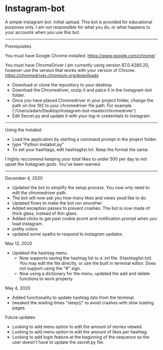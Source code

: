 # Instagram-bot
 A simple instagram bot. Initial upload.
 This bot is provided for educational purposes only. I am not responsible for what you do, or what happens to your accounts when you use this bot.

-----------------------------

Prerequisites

You must have Google Chrome installed.
https://www.google.com/chrome/

You must have ChromeDriver 
I am currently using version 87.0.4280.20, however use the version that works with your version of Chrome.
https://chromedriver.chromium.org/downloads

  - Download or clone the repository to your desktop. 
  - Download the Chromedriver, unzip it and palce it in the Instagram-bot folder.
  - Once you have placed Chromedriver in your project folder, change the path on line 192 to your chromedriver file path. For example ('/Users/adam/Desktop/Instagram-bot-master/chromedriver')
  - Edit Secret.py and update it with your log-in credentials to instagram. 

-----------------------------

Using the Instabot

- Load the application by starting a command prompt in the project folder.
- type "Python instabot.py"
- To set your hashtags, edit hashtaglist.txt. Keep the format the same. 

I highly reccomend keeping your total likes to under 500 per day to not upset the Instagram gods. You've been warned. 


-----------------------------
December 4, 2020
- Updated the bot to simplify the setup process. You now only need to edit the chromedriver path. 
- The bot will now ask you how many likes and views youd like to do. 
- Updated flows to make the bot run smoother.
- Added exception passes to prevent crashes. The bot is now made of thick glass, instead of thin glass.
- Added clicks to get past cookie promt and notification prompt when you load instagram. 
- pretty colors
- updated some xpaths to respond to instagram updates.


May 12, 2020
- Updated the hashtag menu.
  - Now supports saving the hashtag list to a .txt file. (Hashtaglist.txt) You may edit the file directly, or use the built in terminal editor. Does not support using the "#" sign.
  - Now using a dictionary for the menu, updated the add and delete functions to work properly.

May 4, 2020
- Added functionality to update hashtag lists from the terminal.
- tweaked the waiting times "sleep()" to avoid crashes with slow loading pages.

Future updates

- Looking to add menu option to edit the amount of stories viewed.
- Looking to add menu option to edit the amount of likes per hashtag.
- Looking to add login feature at the beginning of the sequence so the
  user doesn't have to update the secret.py file.
